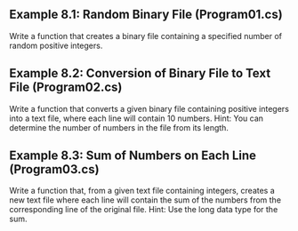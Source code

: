 ## Example 8.1: Random Binary File (Program01.cs)

Write a function that creates a binary file containing a specified number of random positive integers.

## Example 8.2: Conversion of Binary File to Text File (Program02.cs)

Write a function that converts a given binary file containing positive integers into a text file, where each line will contain 10 numbers. Hint: You can determine the number of numbers in the file from its length.

## Example 8.3: Sum of Numbers on Each Line (Program03.cs)

Write a function that, from a given text file containing integers, creates a new text file where each line will contain the sum of the numbers from the corresponding line of the original file. Hint: Use the long data type for the sum.